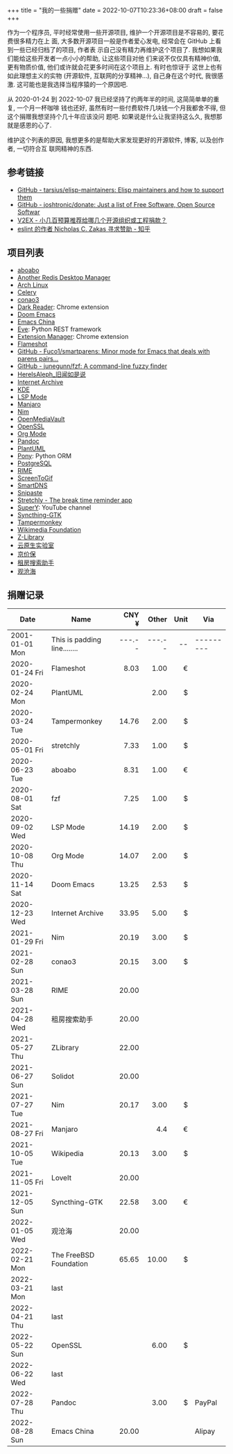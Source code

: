 +++
title = "我的一些捐赠"
date = 2022-10-07T10:23:36+08:00
draft = false
+++

作为一个程序员, 平时经常使用一些开源项目, 维护一个开源项目是不容易的, 要花费很多精力在上
面, 大多数开源项目一般是作者爱心发电, 经常会在 GitHub 上看到一些已经归档了的项目, 作者表
示自己没有精力再维护这个项目了. 我想如果我们能给这些开发者一点小小的帮助, 让这些项目对他
们来说不仅仅具有精神价值, 更有物质价值, 他们或许就会花更多时间在这个项目上. 有时也惊讶于
这世上也有如此理想主义的实物 (开源软件, 互联网的分享精神...), 自己身在这个时代, 我很感激.
这可能也是我选择当程序猿的一个原因吧.

从 2020-01-24 到 2022-10-07 我已经坚持了约两年半的时间, 这简简单单的重复, 一个月一杯咖啡
钱也还好, 虽然有时一些付费软件几块钱一个月我都舍不得, 但这个捐赠我想坚持个几十年应该没问
题吧. 如果说是什么让我坚持这么久, 我想那就是感恩的心了.

维护这个列表的原因, 我想更多的是帮助大家发现更好的开源软件, 博客, 以及创作者, 一切符合互
联网精神的东西.

## 参考链接

- [GitHub - tarsius/elisp-maintainers: Elisp maintainers and how to support them](https://github.com/tarsius/elisp-maintainers)
- [GitHub - joshtronic/donate: Just a list of Free Software, Open Source Softwar](https://github.com/joshtronic/donate)
- [V2EX - 小几百预算推荐给哪几个开源组织或工程捐款？](https://v2ex.com/t/833079)
- [eslint 的作者 Nicholas C. Zakas 寻求赞助 - 知乎](https://zhuanlan.zhihu.com/p/312096532)

## 项目列表

- [aboabo](https://github.com/abo-abo)
- [Another Redis Desktop Manager](https://github.com/qishibo/AnotherRedisDesktopManager)
- [Arch Linux](https://archlinux.org/)
- [Celery](http://www.celeryproject.org/)
- [conao3](https://github.com/conao3)
- [Dark Reader](https://chrome.google.com/webstore/detail/dark-reader/eimadpbcbfnmbkopoojfekhnkhdbieeh): Chrome extension
- [Doom Emacs](https://paypal.me/henriklissner)
- [Emacs China](https://donate.emacs-china.org/)
- [Eve](https://python-eve.org): Python REST framework
- [Extension Manager](https://chrome.google.com/webstore/detail/extension-manager/gjldcdngmdknpinoemndlidpcabkggco): Chrome extension
- [Flameshot](https://flameshot.org/)
- [GitHub - Fuco1/smartparens: Minor mode for Emacs that deals with parens pairs...](https://github.com/Fuco1/smartparens)
- [GitHub - junegunn/fzf: A command-line fuzzy finder](https://github.com/junegunn/fzf)
- [HereIsAleph\_旧闻如是说](https://www.youtube.com/c/HereIsAleph)
- [Internet Archive](https://archive.org/)
- [KDE](https://kde.org/)
- [LSP Mode](https://opencollective.com/emacs-lsp)
- [Manjaro](https://manjaro.org/)
- [Nim](https://nim-lang.org/donate.html)
- [OpenMediaVault](https://www.openmediavault.org/)
- [OpenSSL](https://github.com/sponsors/openssl)
- [Org Mode](https://orgmode.org/)
- [Pandoc](https://pandoc.org/)
- [PlantUML](https://plantuml.com/)
- [Pony](https://ponyorm.org/): Python ORM
- [PostgreSQL](https://www.postgresql.org/)
- [RIME](https://rime.im/donate/)
- [ScreenToGif](https://www.screentogif.com/)
- [SmartDNS](https://github.com/pymumu/smartdns)
- [Snipaste](https://www.snipaste.com/)
- [Stretchly - The break time reminder app](https://hovancik.net/stretchly/)
- [SuperY](https://www.youtube.com/c/superycinema): YouTube channel
- [Syncthing-GTK](https://github.com/kozec/syncthing-gtk)
- [Tampermonkey](https://www.tampermonkey.net/)
- [Wikimedia Foundation](https://wikimediafoundation.org/)
- [Z-Library](https://z-lib.org)
- [云原生实验室](https://icloudnative.io/)
- [京价保](https://github.com/sunoj/jjb)
- [租房搜索助手](http://uz.yurixu.com/manage/chengdu.php)
- [观沧海](https://www.ageeye.cn/donation/)

## 捐赠记录

| Date           | Name                         |  CNY ¥ |  Other | Unit | Via       |
| -------------- | ---------------------------- | -----: | -----: | ---: | --------- |
| 2001-01-01 Mon | This is padding line........ | ---.-- | ---.-- |   -- | --------- |
| 2020-01-24 Fri | Flameshot                    |   8.03 |   1.00 |    € |           |
| 2020-02-24 Mon | PlantUML                     |        |   2.00 |    $ |           |
| 2020-03-24 Tue | Tampermonkey                 |  14.76 |   2.00 |    $ |           |
| 2020-05-01 Fri | stretchly                    |   7.33 |   1.00 |    $ |           |
| 2020-06-23 Tue | aboabo                       |   8.31 |   1.00 |    € |           |
| 2020-08-01 Sat | fzf                          |   7.25 |   1.00 |    $ |           |
| 2020-09-02 Wed | LSP Mode                     |  14.19 |   2.00 |    $ |           |
| 2020-10-08 Thu | Org Mode                     |  14.07 |   2.00 |    $ |           |
| 2020-11-14 Sat | Doom Emacs                   |  13.25 |   2.53 |    $ |           |
| 2020-12-23 Wed | Internet Archive             |  33.95 |   5.00 |    $ |           |
| 2021-01-29 Fri | Nim                          |  20.19 |   3.00 |    $ |           |
| 2021-02-28 Sun | conao3                       |  20.15 |   3.00 |    $ |           |
| 2021-03-28 Sun | RIME                         |  20.00 |        |      |           |
| 2021-04-28 Wed | 租房搜索助手                 |  20.00 |        |      |           |
| 2021-05-27 Thu | ZLibrary                     |  22.00 |        |      |           |
| 2021-06-27 Sun | Solidot                      |  20.00 |        |      |           |
| 2021-07-27 Tue | Nim                          |  20.17 |   3.00 |    $ |           |
| 2021-08-27 Fri | Manjaro                      |        |    4.4 |    € |           |
| 2021-10-05 Tue | Wikipedia                    |  20.13 |   3.00 |    $ |           |
| 2021-11-05 Fri | LoveIt                       |  20.00 |        |      |           |
| 2021-12-05 Sun | Syncthing-GTK                |  22.58 |   3.00 |    € |           |
| 2022-01-05 Wed | 观沧海                       |  20.00 |        |      |           |
| 2022-02-21 Mon | The FreeBSD Foundation       |  65.65 |  10.00 |    $ |           |
| 2022-03-21 Mon | last                         |        |        |      |           |
| 2022-04-21 Thu | last                         |        |        |      |           |
| 2022-05-22 Sun | OpenSSL                      |        |   6.00 |    $ |           |
| 2022-06-22 Wed | last                         |        |        |      |           |
| 2022-07-28 Thu | Pandoc                       |        |   3.00 |    $ | PayPal    |
| 2022-08-28 Sun | Emacs China                  |  20.00 |        |      | Alipay    |
